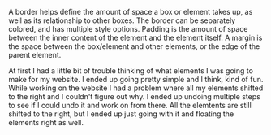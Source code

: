 A border helps define the amount of space a box or element takes up, as well as its relationship to other boxes. The border can be separately colored, and has multiple style options. Padding is the amount of space between the inner content of the element and the element itself. A margin is the space between the box/element and other elements, or the edge of the parent element.

At first I had a little bit of trouble thinking of what elements I was going to make for my website. I ended up going pretty simple and I think, kind of fun. While working on the website I had a problem where all my elements shifted to the right and I couldn't figure out why. I ended up undoing multiple steps to see if I could undo it and work on from there. All the elemtents are still shifted to the right, but I ended up just going with it and floating the elements right as well. 
